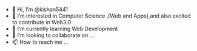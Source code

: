 - 👋 Hi, I’m @kishan5441
- 👀 I’m interested in Computer Science ,(Web and Apps),and also excited to contribute in Web3.0 
- 🌱 I’m currently learning Web Development 
- 💞️ I’m looking to collaborate on ...
- 📫 How to reach me ...

<!---

--->

